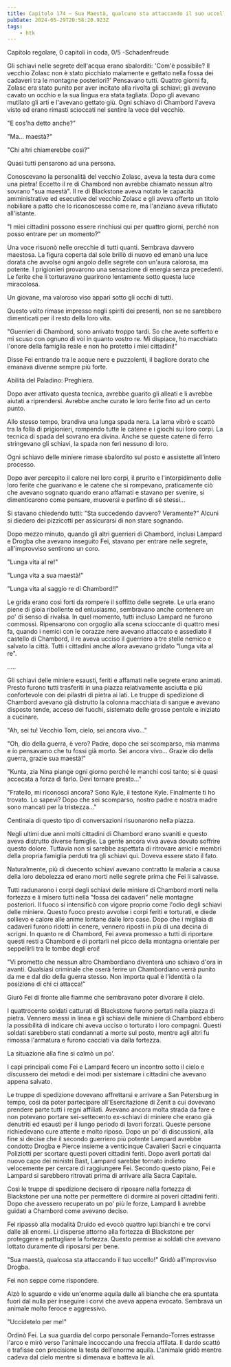 ```yaml
---
title: Capitolo 174 – Sua Maestà, qualcuno sta attaccando il suo uccello (seconda parte)
pubDate: 2024-05-29T20:58:20.923Z
tags:
    - htk
---
```



Capitolo regolare,
0 capitoli in coda, 0/5
-Schadenfreude


Gli schiavi nelle segrete dell'acqua erano sbalorditi: 'Com'è possibile? Il vecchio Zolasc non è stato picchiato malamente e gettato nella fossa dei cadaveri tra le montagne posteriori?' Pensavano tutti. Quattro giorni fa, Zolasc era stato punito per aver incitato alla rivolta gli schiavi; gli avevano cavato un occhio e la sua lingua era stata tagliata. Dopo gli avevano mutilato gli arti e l'avevano gettato giù. Ogni schiavo di Chambord l'aveva visto ed erano rimasti scioccati nel sentire la voce del vecchio.


"E cos'ha detto anche?"


"Ma... maestà?"


"Chi altri chiamerebbe così?"


Quasi tutti pensarono ad una persona.


Conoscevano la personalità del vecchio Zolasc, aveva la testa dura come una pietra! Eccetto il re di Chambord non avrebbe chiamato nessun altro sovrano "sua maestà". Il re di Blackstone aveva notato le capacità amministrative ed esecutive del vecchio Zolasc e gli aveva offerto un titolo nobiliare a patto che lo riconoscesse come re, ma l'anziano aveva rifiutato all'istante.


"I miei cittadini possono essere rinchiusi qui per quattro giorni, perché non posso entrare per un momento?"


Una voce risuonò nelle orecchie di tutti quanti. Sembrava davvero maestosa. La figura coperta dal sole brillò di nuovo ed emanò una luce dorata che avvolse ogni angolo delle segrete con un'aura calorosa, ma potente. I prigionieri provarono una sensazione di energia senza precedenti. Le ferite che li torturavano guarirono lentamente sotto questa luce miracolosa.


Un giovane, ma valoroso viso apparì sotto gli occhi di tutti.


Questo volto rimase impresso negli spiriti dei presenti, non se ne sarebbero dimenticati per il resto della loro vita.


"Guerrieri di Chambord, sono arrivato troppo tardi. So che avete sofferto e mi scuso con ognuno di voi in quanto vostro re. Mi dispiace, ho macchiato l'onore della famiglia reale e non ho protetto i miei cittadini!"


Disse Fei entrando tra le acque nere e puzzolenti, il bagliore dorato che emanava divenne sempre più forte.


Abilità del Paladino: Preghiera.


Dopo aver attivato questa tecnica, avrebbe guarito gli alleati e li avrebbe aiutati a riprendersi. Avrebbe anche curato le loro ferite fino ad un certo punto.


Allo stesso tempo, brandiva una lunga spada nera. La lama vibrò e scattò tra la folla di prigionieri, rompendo tutte le catene e i giochi sui loro corpi. La tecnica di spada del sovrano era divina. Anche se queste catene di ferro stringevano gli schiavi, la spada non ferì nessuno di loro.


Ogni schiavo delle miniere rimase sbalordito sul posto e assistette all'intero processo.


Dopo aver percepito il calore nei loro corpi, il prurito e l'intorpidimento delle loro ferite che guarivano e le catene che si rompevano, praticamente ciò che avevano sognato quando erano affamati e stavano per svenire, si dimenticarono come pensare, muoversi e perfino di sé stessi...


Si stavano chiedendo tutti: "Sta succedendo davvero? Veramente?" Alcuni si diedero dei pizzicotti per assicurarsi di non stare sognando.


Dopo mezzo minuto, quando gli altri guerrieri di Chambord, inclusi Lampard e Drogba che avevano inseguito Fei, stavano per entrare nelle segrete, all'improvviso sentirono un coro.


"Lunga vita al re!"


"Lunga vita a sua maestà!"


"Lunga vita al saggio re di Chambord!!"


Le grida erano così forti da rompere il soffitto delle segrete. Le urla erano piene di gioia ribollente ed entusiasmo, sembravano anche contenere un po' di senso di rivalsa. In quel momento, tutti incluso Lampard ne furono commossi.
Ripensarono con orgoglio alla scena scioccante di quattro mesi fa, quando i nemici con le corazze nere avevano attaccato e assediato il castello di Chambord, il re aveva ucciso il guerriero a tre stelle nemico e salvato la città. Tutti i cittadini anche allora avevano gridato "lunga vita al re".


.....


Gli schiavi delle miniere esausti, feriti e affamati nelle segrete erano animati. Presto furono tutti trasferiti in una piazza relativamente asciutta e più confortevole con dei pilastri di pietra ai lati. Le truppe di spedizione di Chambord avevano già distrutto la colonna macchiata di sangue e avevano disposto tende, acceso dei fuochi, sistemato delle grosse pentole e iniziato a cucinare.


"Ah, sei tu! Vecchio Tom, cielo, sei ancora vivo..."


"Oh, dio della guerra, è vero? Padre, dopo che sei scomparso, mia mamma e io pensavamo che tu fossi già morto. Sei ancora vivo... Grazie dio della guerra, grazie sua maestà!"


"Kunta, zia Nina piange ogni giorno perché le manchi così tanto; si è quasi accecata a forza di farlo. Devi tornare presto..."


"Fratello, mi riconosci ancora? Sono Kyle, il testone Kyle. Finalmente ti ho trovato. Lo sapevi? Dopo che sei scomparso, nostro padre e nostra madre sono mancati per la tristezza..."


Centinaia di questo tipo di conversazioni risuonarono nella piazza.


Negli ultimi due anni molti cittadini di Chambord erano svaniti e questo aveva distrutto diverse famiglie. La gente ancora viva aveva dovuto soffrire questo dolore. Tuttavia non si sarebbe aspettata di ritrovare amici e membri della propria famiglia perduti tra gli schiavi qui. Doveva essere stato il fato.


Naturalmente, più di duecento schiavi avevano contratto la malaria a causa della loro debolezza ed erano morti nelle segrete prima che Fei li salvasse.


Tutti radunarono i corpi degli schiavi delle miniere di Chambord morti nella fortezza e li misero tutti nella "fossa dei cadaveri" nelle montagne posteriori. Il fuoco si intensificò con vigore proprio come l'odio degli schiavi delle miniere. Questo fuoco presto avvolse i corpi feriti e torturati, e diede sollievo e calore alle anime lontane dalle loro case. Dopo che i migliaia di cadaveri furono ridotti in cenere, vennero riposti in più di una decina di scrigni. In quanto re di Chambord, Fei aveva promesso a tutti di riportare questi resti a Chambord e di portarli nel picco della montagna orientale per seppellirli tra le tombe degli eroi!


"Vi prometto che nessun altro Chambordiano diventerà uno schiavo d'ora in avanti. Qualsiasi criminale che oserà ferire un Chambordiano verrà punito da me e dal dio della guerra stesso. Non importa qual è l'identità o la posizione di chi ci attacca!"


Giurò Fei di fronte alle fiamme che sembravano poter divorare il cielo.


I quattrocento soldati catturati di Blackstone furono portati nella piazza di pietra. Vennero messi in linea e gli schiavi delle miniere di Chambord ebbero la possibilità di indicare chi aveva ucciso o torturato i loro compagni. Questi soldati sarebbero stati condannati a morte sul posto, mentre agli altri fu rimossa l'armatura e furono cacciati via dalla fortezza.


La situazione alla fine si calmò un po'.


I capi principali come Fei e Lampard fecero un incontro sotto il cielo e discussero dei metodi e dei modi per sistemare i cittadini che avevano appena salvato.


Le truppe di spedizione dovevano affrettarsi e arrivare a San Petersburg in tempo, così da poter partecipare all'Esercitazione di Zenit a cui dovevano prendere parte tutti i regni affiliati. Avevano ancora molta strada da fare e non potevano portare sei-settecento ex-schiavi di miniere che erano già denutriti ed esausti per il lungo periodo di lavori forzati. Queste persone richiedevano cure attente e molto riposo.
Dopo un po' di discussioni, alla fine si decise che il secondo guerriero più potente Lampard avrebbe condotto Drogba e Pierce insieme a venticinque Cavalieri Sacri e cinquanta Poliziotti per scortare questi poveri cittadini feriti. Dopo averli portati dal nuovo capo dei ministri Bast, Lampard sarebbe tornato indietro velocemente per cercare di raggiungere Fei. Secondo questo piano, Fei e Lampard si sarebbero ritrovati prima di arrivare alla Sacra Capitale.


Così le truppe di spedizione decisero di riposare nella fortezza di Blackstone per una notte per permettere di dormire ai poveri cittadini feriti. Dopo che avessero recuperato un po' più le forze, Lampard li avrebbe guidati a Chambord come avevano deciso.


Fei ripassò alla modalità Druido ed evocò quattro lupi bianchi e tre corvi dalle ali enormi. Li disperse attorno alla fortezza di Blackstone per proteggere e pattugliare la fortezza. Questo permise ai soldati che avevano lottato duramente di riposarsi per bene.


"Sua maestà, qualcosa sta attaccando il tuo uccello!" Gridò all'improvviso Drogba.


Fei non seppe come rispondere.


Alzò lo sguardo e vide un'enorme aquila dalle ali bianche che era spuntata fuori dal nulla per inseguire i corvi che aveva appena evocato. Sembrava un animale molto feroce e aggressivo.


"Uccidetelo per me!"


Ordinò Fei. La sua guardia del corpo personale Fernando-Torres estrasse l'arco e mirò verso l'animale incoccando una freccia affilata. Il dardo scattò e trafisse con precisione la testa dell'enorme aquila. L'animale gridò mentre cadeva dal cielo mentre si dimenava e batteva le ali.






